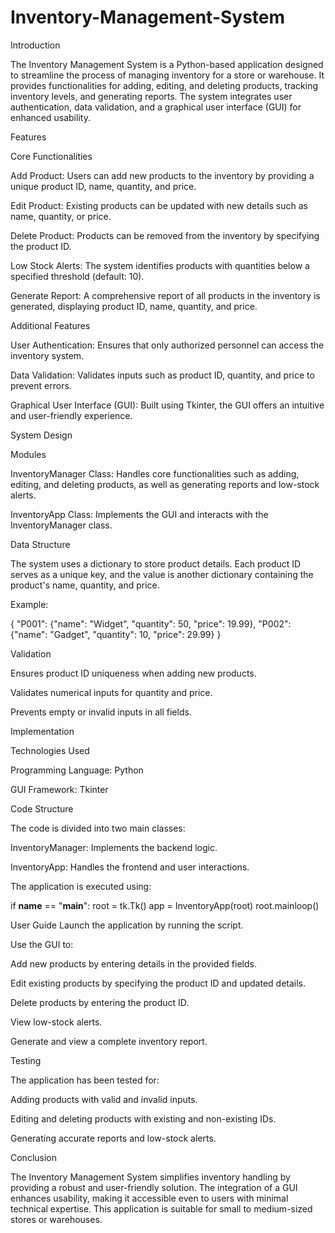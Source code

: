 # Inventory-Management-System
Introduction

The Inventory Management System is a Python-based application designed to streamline the process of managing inventory for a store or warehouse. It provides functionalities for adding, editing, and deleting products, tracking inventory levels, and generating reports. The system integrates user authentication, data validation, and a graphical user interface (GUI) for enhanced usability.

Features

Core Functionalities

Add Product: Users can add new products to the inventory by providing a unique product ID, name, quantity, and price.

Edit Product: Existing products can be updated with new details such as name, quantity, or price.

Delete Product: Products can be removed from the inventory by specifying the product ID.

Low Stock Alerts: The system identifies products with quantities below a specified threshold (default: 10).

Generate Report: A comprehensive report of all products in the inventory is generated, displaying product ID, name, quantity, and price.

Additional Features

User Authentication: Ensures that only authorized personnel can access the inventory system.

Data Validation: Validates inputs such as product ID, quantity, and price to prevent errors.

Graphical User Interface (GUI): Built using Tkinter, the GUI offers an intuitive and user-friendly experience.

System Design

Modules

InventoryManager Class: Handles core functionalities such as adding, editing, and deleting products, as well as generating reports and low-stock alerts.

InventoryApp Class: Implements the GUI and interacts with the InventoryManager class.

Data Structure

The system uses a dictionary to store product details. Each product ID serves as a unique key, and the value is another dictionary containing the product's name, quantity, and price.

Example:

{
    "P001": {"name": "Widget", "quantity": 50, "price": 19.99},
    "P002": {"name": "Gadget", "quantity": 10, "price": 29.99}
}

Validation

Ensures product ID uniqueness when adding new products.

Validates numerical inputs for quantity and price.

Prevents empty or invalid inputs in all fields.


Implementation

Technologies Used

Programming Language: Python

GUI Framework: Tkinter


Code Structure

The code is divided into two main classes:

InventoryManager: Implements the backend logic.

InventoryApp: Handles the frontend and user interactions.



The application is executed using:

if __name__ == "__main__":
    root = tk.Tk()
    app = InventoryApp(root)
    root.mainloop()

User Guide
Launch the application by running the script.


Use the GUI to:

Add new products by entering details in the provided fields.

Edit existing products by specifying the product ID and updated details.

Delete products by entering the product ID.

View low-stock alerts.

Generate and view a complete inventory report.


Testing

The application has been tested for:

Adding products with valid and invalid inputs.

Editing and deleting products with existing and non-existing IDs.

Generating accurate reports and low-stock alerts.


Conclusion

The Inventory Management System simplifies inventory handling by providing a robust and user-friendly solution. The integration of a GUI enhances usability, making it accessible even to users with minimal technical expertise. This application is suitable for small to medium-sized stores or warehouses.
